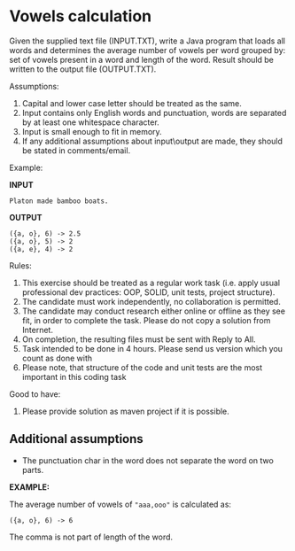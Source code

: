 # Vowels calculation

Given the supplied text file (INPUT.TXT), write a Java program that loads all words and determines the average number of vowels per word grouped by:
set of vowels present in a word and length of the word. Result should be written to the output file (OUTPUT.TXT).

Assumptions:
1. Capital and lower case letter should be treated as the same.
2. Input contains only English words and punctuation, words are separated by at least one whitespace character.
3. Input is small enough to fit in memory.
4. If any additional assumptions about input\output are made, they should be stated in comments/email.

Example:

**INPUT**
```
Platon made bamboo boats.
```
**OUTPUT**
```
({a, o}, 6) -> 2.5
({a, o}, 5) -> 2
({a, e}, 4) -> 2
```
Rules:

1. This exercise should be treated as a regular work task (i.e. apply usual professional dev practices: OOP, SOLID, unit tests, project structure).
2. The candidate must work independently, no collaboration is permitted.
3. The candidate may conduct research either online or offline as they see fit, in order to complete the task. Please do not copy a solution from Internet.
4. On completion, the resulting files must be sent with Reply to All.
5. Task intended to be done in 4 hours. Please send us version which you count as done with
6. Please note, that structure of the code and unit tests are the most important in this coding task

Good to have:
1. Please provide solution as maven project if it is possible.

## Additional assumptions

- The punctuation char in the word does not separate the word on two parts.

**EXAMPLE:** 

The average number of vowels of `"aaa,ooo"` is calculated as:

```({a, o}, 6) -> 6``` 

The comma is not part of length of the word.
